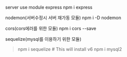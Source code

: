 server
use module
express
npm i express

nodemon(서버수정시 서버 재가동 모듈)
npm i -D nodemon

cors(cors에러를 위한 모듈)
npm i cors --save

sequelize(mysql를 이용하기 위한 모듈)

> npm i sequelize # This will install v6
> npm i mysql2
